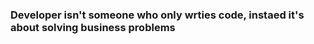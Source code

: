### Developer isn't someone who only wrties code, instaed it's about solving business problems 


<!---
Benj846/Benj846 is a ✨ special ✨ repository because its `README.md` (this file) appears on your GitHub profile.
You can click the Preview link to take a look at your changes.
--->
